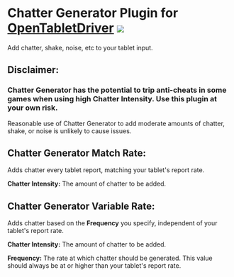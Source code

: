 # Chatter Generator Plugin for [OpenTabletDriver](https://github.com/OpenTabletDriver/OpenTabletDriver) [![](https://img.shields.io/github/downloads/Kuuuube/Chatter_Generator/total.svg)](https://github.com/Kuuuube/Chatter_Generator/releases/latest)

Add chatter, shake, noise, etc to your tablet input.

## Disclaimer:

### Chatter Generator has the potential to trip anti-cheats in some games when using high Chatter Intensity. Use this plugin at your own risk.

Reasonable use of Chatter Generator to add moderate amounts of chatter, shake, or noise is unlikely to cause issues.

## Chatter Generator Match Rate:

Adds chatter every tablet report, matching your tablet's report rate.

**Chatter Intensity:** The amount of chatter to be added.

## Chatter Generator Variable Rate:

Adds chatter based on the **Frequency** you specify, independent of your tablet's report rate. 

**Chatter Intensity:** The amount of chatter to be added.

**Frequency:** The rate at which chatter should be generated. This value should always be at or higher than your tablet's report rate.
